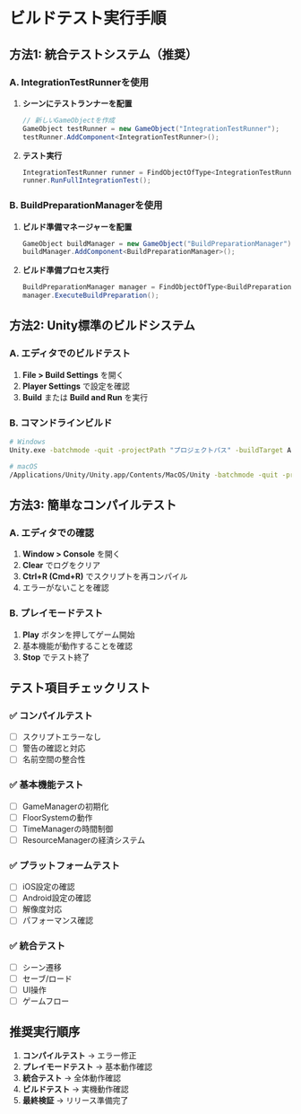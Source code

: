# ビルドテスト実行手順

## 方法1: 統合テストシステム（推奨）

### A. IntegrationTestRunnerを使用
1. **シーンにテストランナーを配置**
   ```csharp
   // 新しいGameObjectを作成
   GameObject testRunner = new GameObject("IntegrationTestRunner");
   testRunner.AddComponent<IntegrationTestRunner>();
   ```

2. **テスト実行**
   ```csharp
   IntegrationTestRunner runner = FindObjectOfType<IntegrationTestRunner>();
   runner.RunFullIntegrationTest();
   ```

### B. BuildPreparationManagerを使用
1. **ビルド準備マネージャーを配置**
   ```csharp
   GameObject buildManager = new GameObject("BuildPreparationManager");
   buildManager.AddComponent<BuildPreparationManager>();
   ```

2. **ビルド準備プロセス実行**
   ```csharp
   BuildPreparationManager manager = FindObjectOfType<BuildPreparationManager>();
   manager.ExecuteBuildPreparation();
   ```

## 方法2: Unity標準のビルドシステム

### A. エディタでのビルドテスト
1. **File > Build Settings** を開く
2. **Player Settings** で設定を確認
3. **Build** または **Build and Run** を実行

### B. コマンドラインビルド
```bash
# Windows
Unity.exe -batchmode -quit -projectPath "プロジェクトパス" -buildTarget Android -executeMethod BuildScript.BuildAndroid

# macOS
/Applications/Unity/Unity.app/Contents/MacOS/Unity -batchmode -quit -projectPath "プロジェクトパス" -buildTarget iOS -executeMethod BuildScript.BuildiOS
```

## 方法3: 簡単なコンパイルテスト

### A. エディタでの確認
1. **Window > Console** を開く
2. **Clear** でログをクリア
3. **Ctrl+R (Cmd+R)** でスクリプトを再コンパイル
4. エラーがないことを確認

### B. プレイモードテスト
1. **Play** ボタンを押してゲーム開始
2. 基本機能が動作することを確認
3. **Stop** でテスト終了

## テスト項目チェックリスト

### ✅ コンパイルテスト
- [ ] スクリプトエラーなし
- [ ] 警告の確認と対応
- [ ] 名前空間の整合性

### ✅ 基本機能テスト
- [ ] GameManagerの初期化
- [ ] FloorSystemの動作
- [ ] TimeManagerの時間制御
- [ ] ResourceManagerの経済システム

### ✅ プラットフォームテスト
- [ ] iOS設定の確認
- [ ] Android設定の確認
- [ ] 解像度対応
- [ ] パフォーマンス確認

### ✅ 統合テスト
- [ ] シーン遷移
- [ ] セーブ/ロード
- [ ] UI操作
- [ ] ゲームフロー

## 推奨実行順序

1. **コンパイルテスト** → エラー修正
2. **プレイモードテスト** → 基本動作確認
3. **統合テスト** → 全体動作確認
4. **ビルドテスト** → 実機動作確認
5. **最終検証** → リリース準備完了